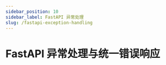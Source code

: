 ```yaml
---
sidebar_position: 10
sidebar_label: FastAPI 异常处理
slug: /fastapi-exception-handling
---
```


# FastAPI 异常处理与统一错误响应

